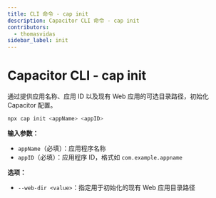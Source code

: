 ```yaml
---
title: CLI 命令 - cap init
description: Capacitor CLI 命令 - cap init
contributors:
  - thomasvidas
sidebar_label: init
---
```


# Capacitor CLI - cap init

通过提供应用名称、应用 ID 以及现有 Web 应用的可选目录路径，初始化 Capacitor 配置。

```bash
npx cap init <appName> <appID>
```

<strong>输入参数：</strong>

- `appName`（必填）：应用程序名称
- `appID`（必填）：应用程序 ID，格式如 `com.example.appname`

<strong>选项：</strong>

- `--web-dir <value>`：指定用于初始化的现有 Web 应用目录路径